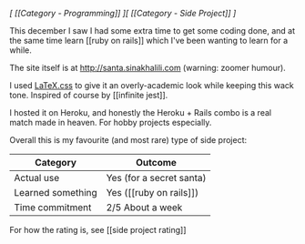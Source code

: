 *[ [[Category - Programming]] ][ [[Category - Side Project]] ]*

This december I saw I had some extra time to get some coding done, and at the same time learn [[ruby on rails]] which I've been wanting to learn for a while. 

The site itself is at http://santa.sinakhalili.com (warning: zoomer humour). 

I used [LaTeX.css](https://latex.now.sh/) to give it an overly-academic look while keeping this wack tone. Inspired of course by [[infinite jest]]. 

I hosted it on Heroku, and honestly the Heroku + Rails combo is a real match made in heaven. For hobby projects especially. 

Overall this is my favourite (and most rare) type of side project: 

|Category                                 | Outcome |
|---------------------------|--------|
|  Actual use                        | Yes  (for a secret santa)    |
|   Learned something        | Yes   ([[ruby on rails]])   |
| Time commitment            | 2/5    About a week   |

For how the rating is, see [[side project rating]]